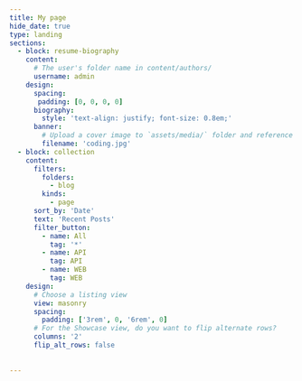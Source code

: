 ```yaml
---
title: My page
hide_date: true
type: landing
sections:
  - block: resume-biography
    content:
      # The user's folder name in content/authors/
      username: admin
    design:
      spacing:
       padding: [0, 0, 0, 0]
      biography:
        style: 'text-align: justify; font-size: 0.8em;'
      banner:
        # Upload a cover image to `assets/media/` folder and reference its filename here (optional)
        filename: 'coding.jpg'
  - block: collection
    content:
      filters:
        folders:
          - blog
        kinds: 
          - page
      sort_by: 'Date'
      text: 'Recent Posts'
      filter_button:
        - name: All
          tag: '*'
        - name: API
          tag: API
        - name: WEB
          tag: WEB
    design:
      # Choose a listing view
      view: masonry
      spacing:
        padding: ['3rem', 0, '6rem', 0]
      # For the Showcase view, do you want to flip alternate rows?
      columns: '2'
      flip_alt_rows: false
    
     
---
```

